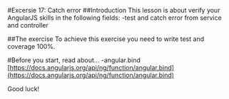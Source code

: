 #Excersie 17: Catch error
##Introduction
This lesson is about verify your AngularJS skills in the following fields:
-test and catch error from service and controller

##The exercise
To achieve this exercise you need to write test and coverage 100%.

#Before you start, read about...
-angular.bind [https://docs.angularjs.org/api/ng/function/angular.bind](https://docs.angularjs.org/api/ng/function/angular.bind)

Good luck!
